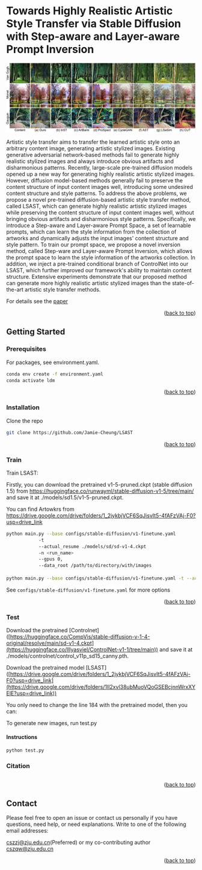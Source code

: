 
<div id="top"></div>
<!--
*** Thanks for checking out the Best-README-Template. If you have a suggestion
*** that would make this better, please fork the repo and create a pull request
*** or simply open an issue with the tag "enhancement".
*** Don't forget to give the project a star!
*** Thanks again! Now go create something AMAZING! :D
-->



<!-- PROJECT SHIELDS -->
<!--
*** I'm using markdown "reference style" links for readability.
*** Reference links are enclosed in brackets [ ] instead of parentheses ( ).
*** See the bottom of this document for the declaration of the reference variables
*** for contributors-url, forks-url, etc. This is an optional, concise syntax you may use.
*** https://www.markdownguide.org/basic-syntax/#reference-style-links
-->
<!-- [![Contributors][contributors-shield]][contributors-url]
[![Forks][forks-shield]][forks-url]
[![Stargazers][stars-shield]][stars-url]
[![Issues][issues-shield]][issues-url]
[![MIT License][license-shield]][license-url]
[![LinkedIn][linkedin-shield]][linkedin-url] -->



<!-- PROJECT LOGO -->
<br />
<!-- <div align="center">
  <a href="https://github.com/othneildrew/Best-README-Template">
    <img src="images/logo.png" alt="Logo" width="80" height="80">
  </a>

  <h3 align="center">Best-README-Template</h3>

  <p align="center">
    An awesome README template to jumpstart your projects!
    <br />
    <a href="https://github.com/othneildrew/Best-README-Template"><strong>Explore the docs »</strong></a>
    <br />
    <br />
    <a href="https://github.com/othneildrew/Best-README-Template">View Demo</a>
    ·
    <a href="https://github.com/othneildrew/Best-README-Template/issues">Report Bug</a>
    ·
    <a href="https://github.com/othneildrew/Best-README-Template/issues">Request Feature</a>
  </p>
</div> -->



<!-- TABLE OF CONTENTS -->
<!-- <details>
  <summary>Table of Contents</summary>
  <ol>
    <li>
      <a href="#about-the-project">CAST</a>
      <ul>
        <li><a href="#built-with">Built With</a></li>
      </ul>
    </li>
    <li>
      <a href="#getting-started">Getting Started</a>
      <ul>
        <li><a href="#prerequisites">Prerequisites</a></li>
        <li><a href="#installation">Installation</a></li>
      </ul>
    </li>
    <li><a href="#usage">Usage</a></li>
    <li><a href="#roadmap">Roadmap</a></li>
    <li><a href="#contributing">Contributing</a></li>
    <li><a href="#license">License</a></li>
    <li><a href="#contact">Contact</a></li>
    <li><a href="#acknowledgments">Acknowledgments</a></li>
  </ol>
</details> -->



<!-- ABOUT THE PROJECT -->
# Towards Highly Realistic Artistic Style Transfer via Stable Diffusion with Step-aware and Layer-aware Prompt Inversion

<!-- ![teaser](./Images/teaser.png) -->
![teaser](./Images/image1.jpeg)
	
Artistic style transfer aims to transfer the learned artistic style onto an arbitrary content image, generating artistic stylized images. Existing generative adversarial network-based methods fail to generate highly realistic stylized images and always introduce obvious artifacts and disharmonious patterns. Recently, large-scale pre-trained diffusion models opened up a new way for generating highly realistic artistic stylized images. However, diffusion model-based methods generally fail to preserve the content structure of input content images well, introducing some undesired content structure and style patterns. To address the above problems, we propose a novel pre-trained diffusion-based artistic style transfer method, called LSAST, which can generate highly realistic artistic stylized images while preserving the content structure of input content images well, without bringing obvious artifacts and disharmonious style patterns. Specifically, we introduce a Step-aware and Layer-aware Prompt Space, a set of learnable prompts, which can learn the style information from the collection of artworks and dynamically adjusts the input images' content structure and style pattern.
To train our prompt space, we propose a novel inversion method, called Step-ware and Layer-aware Prompt Inversion, which allows the prompt space to learn the style information of the artworks collection.
In addition, we inject a pre-trained conditional branch of ControlNet into our LSAST, which further improved our framework's ability to maintain content structure.
Extensive experiments demonstrate that our proposed method can generate more highly realistic artistic stylized images than the state-of-the-art artistic style transfer methods.

For details see the [paper](https://arxiv.org/abs/2404.11474) 

<p align="right">(<a href="#top">back to top</a>)</p>



<!-- ### Built With -->
<!-- 
This section should list any major frameworks/libraries used to bootstrap your project. Leave any add-ons/plugins for the acknowledgements section. Here are a few examples.

* [Next.js](https://nextjs.org/)
* [React.js](https://reactjs.org/)
* [Vue.js](https://vuejs.org/)
* [Angular](https://angular.io/)
* [Svelte](https://svelte.dev/)
* [Laravel](https://laravel.com)
* [Bootstrap](https://getbootstrap.com)
* [JQuery](https://jquery.com)

<p align="right">(<a href="#top">back to top</a>)</p>
 -->


<!-- GETTING STARTED -->
## Getting Started

### Prerequisites

For packages, see environment.yaml.

  ```sh
  conda env create -f environment.yaml
  conda activate ldm
  ```

<p align="right">(<a href="#top">back to top</a>)</p>

### Installation

   Clone the repo
   ```sh
   git clone https://github.com/Jamie-Cheung/LSAST
   ```

<p align="right">(<a href="#top">back to top</a>)</p>

### Train

   Train LSAST:
   
   Firstly, you can download the pretrained v1-5-pruned.ckpt (stable diffusion 1.5) from https://huggingface.co/runwayml/stable-diffusion-v1-5/tree/main/ and save it at ./models/sd1.5/v1-5-pruned.ckpt.

   You can find Artowkrs from https://drive.google.com/drive/folders/1_2jykbjVCF6SqJisvIt5-4fAFzVAj-F0?usp=drive_link
   
   ```sh
   python main.py --base configs/stable-diffusion/v1-finetune.yaml
               -t 
               --actual_resume ./models/sd/sd-v1-4.ckpt
               -n <run_name> 
               --gpus 0, 
               --data_root /path/to/directory/with/images

   python main.py --base configs/stable-diffusion/v1-finetune.yaml -t --actual_resume ./models/sd1.5/v1-5-pruned.ckpt -n test --gpus 0, --data_root ./Artworks/paul-gauguin
   ```
  
 
   
   See `configs/stable-diffusion/v1-finetune.yaml` for more options
   
   
<p align="right">(<a href="#top">back to top</a>)</p>

### Test
  Download the pretrained [Controlnet] ([https://huggingface.co/CompVis/stable-diffusion-v-1-4-original/resolve/main/sd-v1-4.ckpt](https://huggingface.co/lllyasviel/ControlNet-v1-1/tree/main)) and save it at ./models/controlnet/control_v11p_sd15_canny.pth.

  Download the pretrained model [LSAST] ([https://drive.google.com/drive/folders/1_2jykbjVCF6SqJisvIt5-4fAFzVAj-F0?usp=drive_link](https://drive.google.com/drive/folders/1Il2xvl38ubMuoVQoGSEBcjnnWrxXYElE?usp=drive_link))

  You only need to change the line 184 with the pretrained model, then you can:
  
  To generate new images, run test.py
  
  #### Instructions

  ```sh
  python test.py
  ```

### Citation
   
   ```sh

   ```
   
<p align="right">(<a href="#top">back to top</a>)</p>


<!-- 
<!-- USAGE EXAMPLES -->
<!-- ## Usage

Use this space to show useful examples of how a project can be used. Additional screenshots, code examples and demos work well in this space. You may also link to more resources.

_For more examples, please refer to the [Documentation](https://example.com)_

<p align="right">(<a href="#top">back to top</a>)</p> -->



<!-- ROADMAP -->
<!-- ## Roadmap

- [x] Add Changelog
- [x] Add back to top links
- [ ] Add Additional Templates w/ Examples
- [ ] Add "components" document to easily copy & paste sections of the readme
- [ ] Multi-language Support
    - [ ] Chinese
    - [ ] Spanish

See the [open issues](https://github.com/othneildrew/Best-README-Template/issues) for a full list of proposed features (and known issues).

<p align="right">(<a href="#top">back to top</a>)</p> -->



<!-- CONTRIBUTING -->
<!-- ## Contributing -->

<!-- Contributions are what make the open source community such an amazing place to learn, inspire, and create. Any contributions you make are **greatly appreciated**.

If you have a suggestion that would make this better, please fork the repo and create a pull request. You can also simply open an issue with the tag "enhancement".
Don't forget to give the project a star! Thanks again!

1. Fork the LSAST
2. Create your Feature Branch (`git checkout -b feature/AmazingFeature`)
3. Commit your Changes (`git commit -m 'Add some AmazingFeature'`)
4. Push to the Branch (`git push origin feature/AmazingFeature`)
5. Open a Pull Request
 -->
<!-- <p align="right">(<a href="#top">back to top</a>)</p> -->




<!-- LICENSE -->
<!-- ## License -->
<!-- 
Distributed under the MIT License. See `LICENSE.txt` for more information.
 -->
<!-- <p align="right">(<a href="#top">back to top</a>)</p> -->



<!-- CONTACT -->
## Contact

Please feel free to open an issue or contact us personally if you have questions, need help, or need explanations. Write to one of the following email addresses:

cszzj@zju.edu.cn(Preferred) or my co-contributing author cszqw@zju.edu.cn


<!-- 
Your Name - [@your_twitter](https://twitter.com/your_username) - email@example.com

Project Link: [https://github.com/your_username/repo_name](https://github.com/your_username/repo_name)
 -->
<p align="right">(<a href="#top">back to top</a>)</p>



<!-- ACKNOWLEDGMENTS -->
<!-- ## Acknowledgments -->
<!-- 
Use this space to list resources you find helpful and would like to give credit to. I've included a few of my favorites to kick things off!

* [Choose an Open Source License](https://choosealicense.com)
* [GitHub Emoji Cheat Sheet](https://www.webpagefx.com/tools/emoji-cheat-sheet)
* [Malven's Flexbox Cheatsheet](https://flexbox.malven.co/)
* [Malven's Grid Cheatsheet](https://grid.malven.co/)
* [Img Shields](https://shields.io)
* [GitHub Pages](https://pages.github.com)
* [Font Awesome](https://fontawesome.com)
* [React Icons](https://react-icons.github.io/react-icons/search) -->

<!-- <p align="right">(<a href="#top">back to top</a>)</p> -->



<!-- MARKDOWN LINKS & IMAGES -->
<!-- https://www.markdownguide.org/basic-syntax/#reference-style-links -->
[contributors-shield]: https://img.shields.io/github/contributors/othneildrew/Best-README-Template.svg?style=for-the-badge
[contributors-url]: https://github.com/othneildrew/Best-README-Template/graphs/contributors
[forks-shield]: https://img.shields.io/github/forks/othneildrew/Best-README-Template.svg?style=for-the-badge
[forks-url]: https://github.com/othneildrew/Best-README-Template/network/members
[stars-shield]: https://img.shields.io/github/stars/othneildrew/Best-README-Template.svg?style=for-the-badge
[stars-url]: https://github.com/othneildrew/Best-README-Template/stargazers
[issues-shield]: https://img.shields.io/github/issues/othneildrew/Best-README-Template.svg?style=for-the-badge
[issues-url]: https://github.com/othneildrew/Best-README-Template/issues
[license-shield]: https://img.shields.io/github/license/othneildrew/Best-README-Template.svg?style=for-the-badge
[license-url]: https://github.com/othneildrew/Best-README-Template/blob/master/LICENSE.txt
[linkedin-shield]: https://img.shields.io/badge/-LinkedIn-black.svg?style=for-the-badge&logo=linkedin&colorB=555
[linkedin-url]: https://linkedin.com/in/othneildrew
[product-screenshot]: images/screenshot.png
